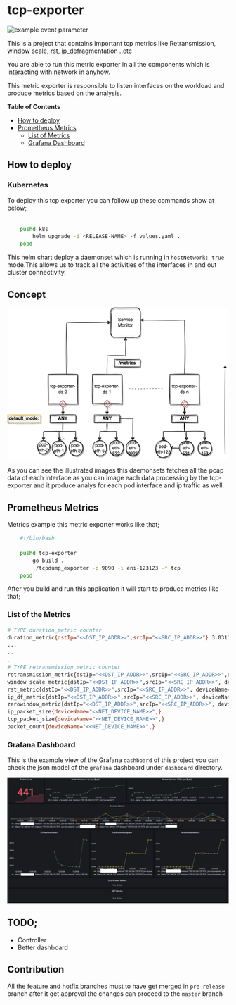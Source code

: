 # tcp-exporter

![example event parameter](https://github.com/WoodProgrammer/tcp-exporter/actions/workflows/build.yaml/badge.svg?event=push)

This is a project that contains important tcp metrics like Retransmission, window scale, rst, ip_defragmentation ..etc 

You are able to run this metric exporter in all the components which is interacting with network in anyhow.

This metric exporter is responsible to listen interfaces on the workload and produce metrics based on the analysis.

**Table of Contents**

- [How to deploy](#how-to-deploy)
- [Prometheus Metrics](#prometheus-metrics)
    - [List of Metrics](#list-of-metrics)
    - [Grafana Dashboard](#grafana-dashboard)


## How to deploy

### Kubernetes

To deploy this tcp exporter you can follow up these commands show at below;

```sh

    pushd k8s
        helm upgrade -i <RELEASE-NAME> -f values.yaml .
    popd

```
This helm chart deploy a daemonset which is running in `hostNetwork: true` mode.This allows us to track all the activities of the interfaces in and out cluster connectivity. 

## Concept

<img src="./img/design.png"></img>

As you can see the illustrated images this daemonsets fetches all the pcap data of each interface as you can image each data processing by the tcp-exporter and it produce analys for each pod interface and ip traffic as well.

## Prometheus Metrics

Metrics example this metric exporter works like that;

```sh
    #!/bin/bash

    pushd tcp-exporter
        go build .
        ./tcpdump_exporter -p 9090 -i eni-123123 -f tcp
    popd
```

After you build and run this application it will start to produce metrics like that;

### List of the Metrics

```sh
# TYPE duration_metric counter
duration_metric{dstIp="<<DST_IP_ADDR>>",srcIp="<<SRC_IP_ADDR>>"} 3.0313016523275064e+18
...
..
.
# TYPE retransmission_metric counter
retransmission_metric{dstIp="<<DST_IP_ADDR>>",srcIp="<<SRC_IP_ADDR>>",deviceName="<<NET_DEVICE_NAME>>" } 12
window_scale_metric{dstIp="<<DST_IP_ADDR>>",srcIp="<<SRC_IP_ADDR>>", deviceName="<<NET_DEVICE_NAME>>",} 5.0
rst_metric{dstIp="<<DST_IP_ADDR>>",srcIp="<<SRC_IP_ADDR>>", deviceName="<<NET_DEVICE_NAME>>",} 3.0
ip_df_metric{dstIp="<<DST_IP_ADDR>>",srcIp="<<SRC_IP_ADDR>>", deviceName="<<NET_DEVICE_NAME>>",} 1.2
zerowindow_metric{dstIp="<<DST_IP_ADDR>>",srcIp="<<SRC_IP_ADDR>>", deviceName="<<NET_DEVICE_NAME>>",} 0.0
ip_packet_size{deviceName="<<NET_DEVICE_NAME>>",}
tcp_packet_size{deviceName="<<NET_DEVICE_NAME>>",}
packet_count{deviceName="<<NET_DEVICE_NAME>>",}
```

### Grafana Dashboard

This is the example view of the Grafana `dashboard` of this project you can check the json model of the `grafana` dashboard under `dashboard` directory.


<img src="./img/dashboard.png"></img>


## TODO;

* Controller
* Better dashboard

## Contribution

All the feature and hotfix branches must to have get merged in `pre-release` branch after it get approval the changes can proceed to the `master` branch